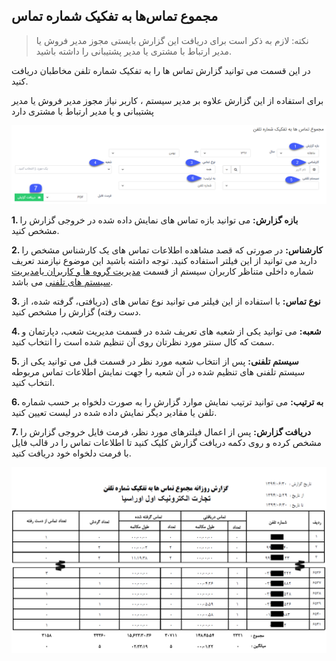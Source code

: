 ﻿##  مجموع تماس‌ها به تفکیک شماره تماس 
 


> نکته: لازم به ذکر است برای دریافت این گزارش بایستی مجوز مدیر فروش یا مدیر ارتباط با مشتری یا مدیر پشتیبانی را داشته باشید.


در این قسمت می توانید گزارش تماس ها را به تفکیک شماره تلفن مخاطبان دریافت کنید.

برای استفاده از این گزارش علاوه بر مدیر سیستم ، کاربر نیاز  مجوز مدیر فروش یا مدیر پشتیبانی و یا مدیر ارتباط با مشتری دارد

![](CallsNumberbase11.png)

**1. بازه گزارش:** می توانید بازه تماس های نمایش داده شده در خروجی گزارش را مشخص کنید.

**2. کارشناس:** در صورتی که قصد مشاهده اطلاعات تماس های یک کارشناس مشخص را دارید می توانید از این فیلتر استفاده کنید. توجه داشته باشید این موضوع نیازمند تعریف شماره داخلی متناظر کاربران سیستم از قسمت  [مدیریت گروه ها و کاربران ](https://github.com/1stco/PayamGostarDocs/blob/master/help%202.5.4/Settings/Manage-groups-and-users/Manage-groups-and-users.md)یا[مدیریت سیستم های تلفنی](https://github.com/1stco/PayamGostarDocs/blob/master/help%202.5.4/Basic-Information/Telephone-systems/telephone-systems-Management/telephone-systems-Management.md) می باشد.

**3. نوع تماس:** با استفاده از این فیلتر می توانید نوع تماس های (دریافتی، گرفته شده، از دست رفته) گزارش را مشخص کنید.

**4. شعبه:** می توانید یکی از شعبه های تعریف شده در قسمت مدیریت شعب، دپارتمان و سمت که کال سنتر مورد نظرتان روی آن تنظیم شده است را انتخاب کنید.

**5. سیستم تلفنی:** پس از انتخاب شعبه مورد نظر در قسمت قبل می توانید یکی از سیستم تلفنی های تنظیم شده در آن شعبه را جهت نمایش اطلاعات تماس مربوطه انتخاب کنید.

**6. به ترتیب:** می توانید ترتیب نمایش موارد گزارش را به صورت دلخواه بر حسب شماره تلفن یا مقادیر دیگر نمایش داده شده در لیست تعیین کنید.

**7. دریافت گزارش:** پس از اعمال فیلترهای مورد نظر، فرمت فایل خروجی گزارش را مشخص کرده و روی دکمه دریافت گزارش کلیک کنید تا اطلاعات تماس را در قالب فایل با فرمت دلخواه خود دریافت کنید. 

![](Calls41.png)

